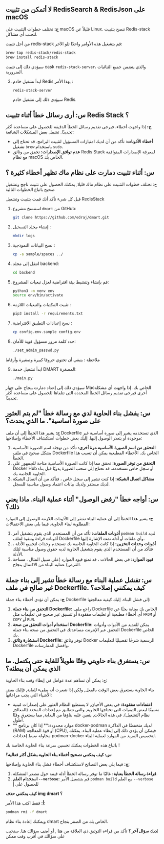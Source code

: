 ## لا أتمكن من تثبيت RedisSearch & RedisJson على macOS

**ج:** تختلف خطوات التثبيت على macOS قليلاً عن Linux. ننصح بتثبيت Redis-stack لتجنب أي مشاكل.


من أجل تثبيت redis-stack قم بتشغيل هذه الأوامر واحدًا تلو الآخر:

   ```bash
   brew tap redis-stack/redis-stack
   brew install redis-stack
   ```

   سيؤدي ذلك إلى تثبيت cask `redis-stack-server`، والذي يتضمن جميع الثنائيات الضرورية.

3. ابدأ تشغيل خادم Redis بهذا الأمر  :

   ```bash
   redis-stack-server
   ```

   سيؤدي ذلك إلى تشغيل خادم Redis.

## س: أرى رسائل خطأ أثناء تثبيت Redis Stack ؟

**ج:** إذا واجهت أخطاء، فيرجى تقديم رسائل الخطأ الدقيقة للحصول على مساعدة أكثر تحديدًا. تشمل بعض المشكلات الشائعة:

- **أخطاء الأذونات:** تأكد من أن لديك امتيازات المسؤول لتثبيت البرامج. قد تحتاج إلى تشغيل `brew` باستخدام `sudo`.
- **عدم توافق الإصدارات:** تحقق من وثائق Redis Stack لمعرفة الإصدارات المتوافقة مع نظام macOS الخاص بك.

## س: أثناء تثبيت دمارت على نظام ماك تظهر أخطاء كثيرة ؟

ج: تختلف خطوات التثبيت على نظام ماك قليلا, يمكنك الحصول على تثبيت ناجح وتشغيل صحيح باتباع الخطوات التالية

قبل كل شيء تأكد أنك قمت بتثبيت وتشغيل RedisStack

1. استنسخ مشروع `dmart` من GitHub:

   ```bash
   git clone https://github.com/edraj/dmart.git
   ```

2. إنشاء مجلد التسجيل :

   ```bash
   mkdir logs
   ```

3. نسخ البيانات النموذجية :

   ```bash
   cp -a sample/spaces ../
   ```

4. انتقل إلى مجلد backend:

   ```bash
   cd backend
   ```

5. قم بإنشاء وتنشيط بيئة افتراضية لعزل تبعيات المشروع:

   ```bash
   python3 -m venv env
   source env/bin/activate
   ```

6. تثبيت المكتبات والتبعيات اللازمة :

   ```bash
   pip3 install -r requirements.txt
   ```

7. نسخ إعدادات التطبيق الافتراضية :

   ```bash
   cp config.env.sample config.env
   ```

8. حدد كلمة مرور مسؤول قوية للأمان:

   ```bash
   ./set_admin_passwd.py
   ```

ملاحظة : ينبغي أن تحتوي حروفا كبيرة وصغيرة وأرقاما

9. ابدأ تشغيل خدمة DMART المصغرة:

   ```bash
   ./main.py
   ```

  سيؤدي ذلك إلى إعداد دمارت بنجاح على جهاز Macالخاص بك. إذا واجهت أي مشكلة أخرى فيرجى تقديم رسائل الخطأ المحددة التي تتلقاها للحصول على مساعدة أكثر تحديدًا.


## س: يفشل بناء الحاوية لدي مع رسالة خطأ "لم يتم العثور على صورة أساسية". ما الذي يحدث؟

**ج:** يشير هذا الخطأ إلى أن ملف Dockerfile الذي تستخدمه يشير إلى صورة أساسية غير موجودة أو يتعذر الوصول إليها. إليك بعض خطوات استكشاف الأخطاء وإصلاحها:

1. **التحقق من اسم الصورة الأساسية مرة أخرى:** تأكد من تهجئة اسم الصورة الأساسية بشكل صحيح في ملف Dockerfile الخاص بك. الأخطاء المطبعية يمكن أن تسبب هذا الخطأ.
2. **التحقق من توفر الصورة:** تحقق مما إذا كانت الصورة الأساسية متاحة للجمهور على Docker Hub أو سجل خاص تستخدمه. قد تحتاج إلى سحب الصورة يدويًا قبل بناء الحاوية الخاصة بك.
3. **مشاكل اتصال الشبكة:** إذا كنت تشير إلى سجل خاص ، فتأكد من أن اتصال الشبكة لديك مستقر ولديك بيانات اعتماد وصول مناسبة للسجل.

## س: أواجه خطأ "رفض الوصول" أثناء عملية البناء. ماذا يعني ذلك؟

**ج:** يشير هذا الخطأ إلى أن عملية البناء تفتقر إلى الأذونات اللازمة للوصول إلى الموارد المطلوبة لبناء الحاوية. فيما يلي بعض الاحتمالات:

1. **أذونات الملفات:** تأكد من أن المستخدم الذي يقوم بتشغيل أمر `podman build` لديه أذونات قراءة وتنفيذ لملف Dockerfile وأي ملفات أو أدلة تمت الإشارة إليها.
2. **أذونات وحدات التخزين:** إذا كانت الحاوية الخاصة بك تستخدم وحدات لتجميع الأدلة ، فتأكد من أن المستخدم الذي يقوم بتشغيل الحاوية لديه حقوق وصول مناسبة لتلك الأدلة.
3. **قيود الموارد:** في بعض الحالات ، قد تمنع قيود الموارد (على سبيل المثال ، مساحة القرص) عملية البناء من الاكتمال بنجاح.

## س: تفشل عملية البناء مع رسالة خطأ تشير إلى بناء جملة غير صالح في ملف Dockerfile. كيف يمكنني إصلاحه؟

**ج:** يمكن أن تؤدي أخطاء بناء جملة Dockerfile إلى فشل البناء. إليك كيفية معالجتها:

1. **التحقق من بناء جملة Dockerfile:** راجع ملف Dockerfile الخاص بك بعناية بحثًا عن أي أخطاء مطبعية أو تعليمات مفقودة أو تنسيق غير صحيح في تعليمات مثل `FROM` أو `COPY` أو `RUN`.
2. **استخدام أدوات التحقق من صحة Dockerfile:** يمكن للعديد من الأدوات وأدوات التحقق عبر الإنترنت مساعدتك في التحقق من صحة بناء جملة Dockerfile الخاص بك.
3. **استشارة وثائق Dockerfile:** توفر وثائق Docker الرسمية شرحًا تفصيليًا لتعليمات Dockerfile وأفضل الممارسات.

## س: يستغرق بناء حاويتي وقتًا طويلاً للغاية حتى يكتمل. ما الذي يمكن أن يبطئه؟

ج: يمكن أن تساهم عدة عوامل في إبطاء وقت بناء الحاوية:

بناء الحاوية يستغرق بعض الوقت بالفعل, ولكن إذا شعرت أنه بطيء للغاية, فإليك بعض الأشياء التي يجب مراعاتها:

* **اعتمادات مفقودة:** في بعض الأحيان, لا يستطيع النظام العثور على إصدارات مُبنية مسبقًا لبعض التبعيات التي تحتاجها الحاوية, والتي تتطابق مع إعدادك المحدد (المعالج, نظام التشغيل). في هذه الحالات, يتعين عليه بناؤها من البداية, مما يستغرق وقتًا أطول.
* ** موارد محدودة:** إذا كان برنامج docker-podman لديك منخفضًا في الذاكرة (RAM) أو قوة المعالجة (CPU), فيمكن أن يؤدي ذلك إلى إبطاء عملية البناء. يمكنك محاولة ضبط إعدادات podman-docker لتخصيص المزيد من الموارد لعملية البناء.

باتباع هذه الخطوات يمكنك تحسين سرعة بناء الحاوية الخاصة بك !


**س: كيف يمكنني تصحيح أخطاء بناء الحاوية بشكل أكثر فعالية؟**

**ج:** فيما يلي بعض النصائح لاستكشاف أخطاء فشل بناء الحاوية وإصلاحها:

1. **قراءة رسالة الخطأ بعناية:** غالبًا ما توفر رسالة الخطأ أدلة قيمة حول مصدر المشكلة.
2. **استخدام العلم `--verbose`:** قم بتشغيل الأمر `podman build` مع العلم `--verbose` للحصول على إ

**كيف يمكنني حذف img dmart ؟**

**أ:**
فقط اكتب هذا الأمر:
```bash
podman rmi -f dmart
```
ويمكنك إعادة بناء نظام dmart الخاص بك من الصفر بنجاح.


**لديك سؤال آخر ؟**
تأكد من قراءة التوثيق ذي العلاقة من [هنا](https://dmart.cc/docs) , أو أضف سؤالك [هنا](https://dmart.cc/docs).
سنجيب على سؤالك في أقرب وقت ممكن
